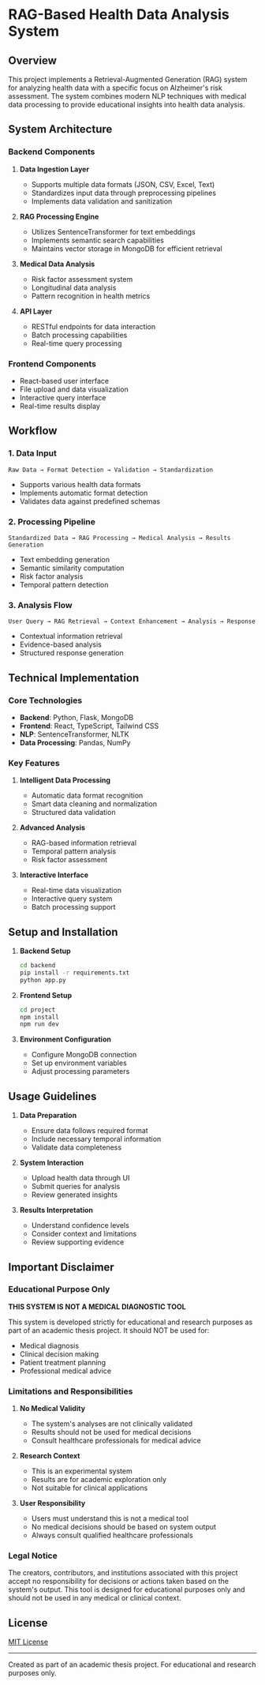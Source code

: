 # RAG-Based Health Data Analysis System

## Overview
This project implements a Retrieval-Augmented Generation (RAG) system for analyzing health data with a specific focus on Alzheimer's risk assessment. The system combines modern NLP techniques with medical data processing to provide educational insights into health data analysis.

## System Architecture

### Backend Components
1. **Data Ingestion Layer**
   - Supports multiple data formats (JSON, CSV, Excel, Text)
   - Standardizes input data through preprocessing pipelines
   - Implements data validation and sanitization

2. **RAG Processing Engine**
   - Utilizes SentenceTransformer for text embeddings
   - Implements semantic search capabilities
   - Maintains vector storage in MongoDB for efficient retrieval

3. **Medical Data Analysis**
   - Risk factor assessment system
   - Longitudinal data analysis
   - Pattern recognition in health metrics

4. **API Layer**
   - RESTful endpoints for data interaction
   - Batch processing capabilities
   - Real-time query processing

### Frontend Components
- React-based user interface
- File upload and data visualization
- Interactive query interface
- Real-time results display

## Workflow

### 1. Data Input
```
Raw Data → Format Detection → Validation → Standardization
```
- Supports various health data formats
- Implements automatic format detection
- Validates data against predefined schemas

### 2. Processing Pipeline
```
Standardized Data → RAG Processing → Medical Analysis → Results Generation
```
- Text embedding generation
- Semantic similarity computation
- Risk factor analysis
- Temporal pattern detection

### 3. Analysis Flow
```
User Query → RAG Retrieval → Context Enhancement → Analysis → Response
```
- Contextual information retrieval
- Evidence-based analysis
- Structured response generation

## Technical Implementation

### Core Technologies
- **Backend**: Python, Flask, MongoDB
- **Frontend**: React, TypeScript, Tailwind CSS
- **NLP**: SentenceTransformer, NLTK
- **Data Processing**: Pandas, NumPy

### Key Features
1. **Intelligent Data Processing**
   - Automatic data format recognition
   - Smart data cleaning and normalization
   - Structured data validation

2. **Advanced Analysis**
   - RAG-based information retrieval
   - Temporal pattern analysis
   - Risk factor assessment

3. **Interactive Interface**
   - Real-time data visualization
   - Interactive query system
   - Batch processing support

## Setup and Installation

1. **Backend Setup**
   ```bash
   cd backend
   pip install -r requirements.txt
   python app.py
   ```

2. **Frontend Setup**
   ```bash
   cd project
   npm install
   npm run dev
   ```

3. **Environment Configuration**
   - Configure MongoDB connection
   - Set up environment variables
   - Adjust processing parameters

## Usage Guidelines

1. **Data Preparation**
   - Ensure data follows required format
   - Include necessary temporal information
   - Validate data completeness

2. **System Interaction**
   - Upload health data through UI
   - Submit queries for analysis
   - Review generated insights

3. **Results Interpretation**
   - Understand confidence levels
   - Consider context and limitations
   - Review supporting evidence

## Important Disclaimer

### Educational Purpose Only

**THIS SYSTEM IS NOT A MEDICAL DIAGNOSTIC TOOL**

This system is developed strictly for educational and research purposes as part of an academic thesis project. It should NOT be used for:
- Medical diagnosis
- Clinical decision making
- Patient treatment planning
- Professional medical advice

### Limitations and Responsibilities

1. **No Medical Validity**
   - The system's analyses are not clinically validated
   - Results should not be used for medical decisions
   - Consult healthcare professionals for medical advice

2. **Research Context**
   - This is an experimental system
   - Results are for academic exploration only
   - Not suitable for clinical applications

3. **User Responsibility**
   - Users must understand this is not a medical tool
   - No medical decisions should be based on system output
   - Always consult qualified healthcare professionals

### Legal Notice
The creators, contributors, and institutions associated with this project accept no responsibility for decisions or actions taken based on the system's output. This tool is designed for educational purposes only and should not be used in any medical or clinical context.

## License
[MIT License](LICENSE)

---
Created as part of an academic thesis project.
For educational and research purposes only.
